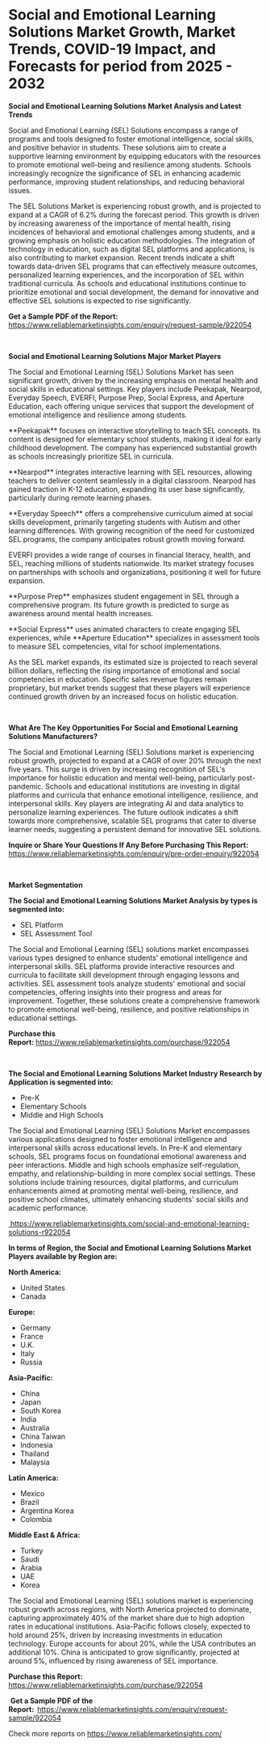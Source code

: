 <p><h1>Social and Emotional Learning Solutions Market Growth, Market Trends, COVID-19 Impact, and Forecasts for period from 2025 - 2032</h1></p><p><strong>Social and Emotional Learning Solutions Market Analysis and Latest Trends</strong></p>
<p><p>Social and Emotional Learning (SEL) Solutions encompass a range of programs and tools designed to foster emotional intelligence, social skills, and positive behavior in students. These solutions aim to create a supportive learning environment by equipping educators with the resources to promote emotional well-being and resilience among students. Schools increasingly recognize the significance of SEL in enhancing academic performance, improving student relationships, and reducing behavioral issues.</p><p>The SEL Solutions Market is experiencing robust growth, and is projected to expand at a CAGR of 6.2% during the forecast period. This growth is driven by increasing awareness of the importance of mental health, rising incidences of behavioral and emotional challenges among students, and a growing emphasis on holistic education methodologies. The integration of technology in education, such as digital SEL platforms and applications, is also contributing to market expansion. Recent trends indicate a shift towards data-driven SEL programs that can effectively measure outcomes, personalized learning experiences, and the incorporation of SEL within traditional curricula. As schools and educational institutions continue to prioritize emotional and social development, the demand for innovative and effective SEL solutions is expected to rise significantly.</p></p>
<p><strong>Get a Sample PDF of the Report:&nbsp;</strong> <a href="https://www.reliablemarketinsights.com/enquiry/request-sample/922054?utm_campaign=2564&utm_medium=2&utm_source=Github&utm_content=ia&utm_term=07032025&utm_id=social-and-emotional-learning-solutions">https://www.reliablemarketinsights.com/enquiry/request-sample/922054</a></p>
<p>&nbsp;</p>
<p><strong>Social and Emotional Learning Solutions Major Market Players</strong></p>
<p><p>The Social and Emotional Learning (SEL) Solutions Market has seen significant growth, driven by the increasing emphasis on mental health and social skills in educational settings. Key players include Peekapak, Nearpod, Everyday Speech, EVERFI, Purpose Prep, Social Express, and Aperture Education, each offering unique services that support the development of emotional intelligence and resilience among students.</p><p>**Peekapak** focuses on interactive storytelling to teach SEL concepts. Its content is designed for elementary school students, making it ideal for early childhood development. The company has experienced substantial growth as schools increasingly prioritize SEL in curricula.</p><p>**Nearpod** integrates interactive learning with SEL resources, allowing teachers to deliver content seamlessly in a digital classroom. Nearpod has gained traction in K-12 education, expanding its user base significantly, particularly during remote learning phases. </p><p>**Everyday Speech** offers a comprehensive curriculum aimed at social skills development, primarily targeting students with Autism and other learning differences. With growing recognition of the need for customized SEL programs, the company anticipates robust growth moving forward.</p><p>EVERFI provides a wide range of courses in financial literacy, health, and SEL, reaching millions of students nationwide. Its market strategy focuses on partnerships with schools and organizations, positioning it well for future expansion.</p><p>**Purpose Prep** emphasizes student engagement in SEL through a comprehensive program. Its future growth is predicted to surge as awareness around mental health increases.</p><p>**Social Express** uses animated characters to create engaging SEL experiences, while **Aperture Education** specializes in assessment tools to measure SEL competencies, vital for school implementations.</p><p>As the SEL market expands, its estimated size is projected to reach several billion dollars, reflecting the rising importance of emotional and social competencies in education. Specific sales revenue figures remain proprietary, but market trends suggest that these players will experience continued growth driven by an increased focus on holistic education.</p></p>
<p>&nbsp;</p>
<p><strong>What Are The Key Opportunities For Social and Emotional Learning Solutions Manufacturers?</strong></p>
<p><p>The Social and Emotional Learning (SEL) Solutions market is experiencing robust growth, projected to expand at a CAGR of over 20% through the next five years. This surge is driven by increasing recognition of SEL's importance for holistic education and mental well-being, particularly post-pandemic. Schools and educational institutions are investing in digital platforms and curricula that enhance emotional intelligence, resilience, and interpersonal skills. Key players are integrating AI and data analytics to personalize learning experiences. The future outlook indicates a shift towards more comprehensive, scalable SEL programs that cater to diverse learner needs, suggesting a persistent demand for innovative SEL solutions.</p></p>
<p><strong>Inquire or Share Your Questions If Any Before Purchasing This Report:</strong> <a href="https://www.reliablemarketinsights.com/enquiry/pre-order-enquiry/922054?utm_campaign=2564&utm_medium=2&utm_source=Github&utm_content=ia&utm_term=07032025&utm_id=social-and-emotional-learning-solutions">https://www.reliablemarketinsights.com/enquiry/pre-order-enquiry/922054</a></p>
<p>&nbsp;</p>
<p><strong>Market Segmentation</strong></p>
<p><strong>The Social and Emotional Learning Solutions Market Analysis by types is segmented into:</strong></p>
<p><ul><li>SEL Platform</li><li>SEL Assessment Tool</li></ul></p>
<p><p>The Social and Emotional Learning (SEL) solutions market encompasses various types designed to enhance students' emotional intelligence and interpersonal skills. SEL platforms provide interactive resources and curricula to facilitate skill development through engaging lessons and activities. SEL assessment tools analyze students' emotional and social competencies, offering insights into their progress and areas for improvement. Together, these solutions create a comprehensive framework to promote emotional well-being, resilience, and positive relationships in educational settings.</p></p>
<p><strong>Purchase this Report:&nbsp;</strong><a href="https://www.reliablemarketinsights.com/purchase/922054?utm_campaign=2564&utm_medium=2&utm_source=Github&utm_content=ia&utm_term=07032025&utm_id=social-and-emotional-learning-solutions">https://www.reliablemarketinsights.com/purchase/922054</a></p>
<p>&nbsp;</p>
<p><strong>The Social and Emotional Learning Solutions Market Industry Research by Application is segmented into:</strong></p>
<p><ul><li>Pre-K</li><li>Elementary Schools</li><li>Middle and High Schools</li></ul></p>
<p><p>The Social and Emotional Learning (SEL) Solutions Market encompasses various applications designed to foster emotional intelligence and interpersonal skills across educational levels. In Pre-K and elementary schools, SEL programs focus on foundational emotional awareness and peer interactions. Middle and high schools emphasize self-regulation, empathy, and relationship-building in more complex social settings. These solutions include training resources, digital platforms, and curriculum enhancements aimed at promoting mental well-being, resilience, and positive school climates, ultimately enhancing students' social skills and academic performance.</p></p>
<p><a href="https://www.reliablemarketinsights.com/social-and-emotional-learning-solutions-r922054?utm_campaign=2564&utm_medium=2&utm_source=Github&utm_content=ia&utm_term=07032025&utm_id=social-and-emotional-learning-solutions">&nbsp;https://www.reliablemarketinsights.com/social-and-emotional-learning-solutions-r922054</a></p>
<p><strong>In terms of Region, the Social and Emotional Learning Solutions Market Players available by Region are:</strong></p>
<p>
    <p> <strong> North America: </strong>
        <ul>
            <li>United States</li>
            <li>Canada</li>
        </ul>
        </p> 
    <p> <strong> Europe: </strong>
        <ul>
            <li>Germany</li>
            <li>France</li>
            <li>U.K.</li>
            <li>Italy</li>
            <li>Russia</li>
        </ul>
        </p> 
    <p> <strong> Asia-Pacific: </strong>
        <ul>
            <li>China</li>
            <li>Japan</li>
            <li>South Korea</li>
            <li>India</li>
            <li>Australia</li>
            <li>China Taiwan</li>
            <li>Indonesia</li>
            <li>Thailand</li>
            <li>Malaysia</li>
        </ul>
        </p> 
    <p> <strong> Latin America: </strong>
        <ul>
            <li>Mexico</li>
            <li>Brazil</li>
            <li>Argentina Korea</li>
            <li>Colombia</li>
        </ul>
        </p> 
    <p> <strong> Middle East & Africa: </strong>
        <ul>
            <li>Turkey</li>
            <li>Saudi</li>
            <li>Arabia</li>
            <li>UAE</li>
            <li>Korea</li>
        </ul>
    </p>
    </p>
<p><p>The Social and Emotional Learning (SEL) solutions market is experiencing robust growth across regions, with North America projected to dominate, capturing approximately 40% of the market share due to high adoption rates in educational institutions. Asia-Pacific follows closely, expected to hold around 25%, driven by increasing investments in education technology. Europe accounts for about 20%, while the USA contributes an additional 10%. China is anticipated to grow significantly, projected at around 5%, influenced by rising awareness of SEL importance.</p></p>
<p><strong>Purchase this Report: </strong><a href="https://www.reliablemarketinsights.com/purchase/922054?utm_campaign=2564&utm_medium=2&utm_source=Github&utm_content=ia&utm_term=07032025&utm_id=social-and-emotional-learning-solutions">https://www.reliablemarketinsights.com/purchase/922054</a></p>
<p>&nbsp;<strong>Get a Sample PDF of the Report:&nbsp;&nbsp;</strong><a href="https://www.reliablemarketinsights.com/enquiry/request-sample/922054?utm_campaign=2564&utm_medium=2&utm_source=Github&utm_content=ia&utm_term=07032025&utm_id=social-and-emotional-learning-solutions">https://www.reliablemarketinsights.com/enquiry/request-sample/922054</a></p>
<p><strong></strong></p>
<p>Check more reports on <a href="https://www.reliablemarketinsights.com/?utm_campaign=2564&utm_medium=2&utm_source=Github&utm_content=ia&utm_term=07032025&utm_id=social-and-emotional-learning-solutions">https://www.reliablemarketinsights.com/</a></p>